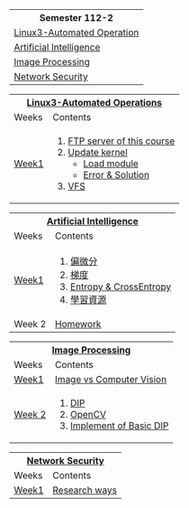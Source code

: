 <table>
  <tr>
    <th>Semester 112-2</th>
  </tr>
  <tr>
    <td><a href="#Linux3">Linux3-Automated Operation</td>
  </tr>
  <tr>
    <td><a href="#AI">Artificial Intelligence</td>
  </tr>
  <tr>
    <td><a href="#IMG">Image Processing</td>
  </tr>
  <tr>
    <td><a href="#NetworkSecurity">Network Security</td>
  </tr>
</table>


<table>
  <tr>
    <th colspan="2"><a href="./Linux3-Automated_Operation/" id="Linux3">Linux3-Automated Operations</th>
  </tr>
  <tr>
    <td>Weeks</td>
    <td>Contents</td>
  </tr>
  <tr>
    <td><a href="./Linux3-Automated_Operation/Week1/"> Week1</td>
    <td>
        <ol>
            <li><a href="./Linux3-Automated_Operation/Week1/README.md#ftp-server-of-this-course">FTP server of this course</li>
            <li><a href="./Linux3-Automated_Operation/Week1/README.md#update-kernel">Update kernel
                <ul>
                    <li>
                        <a href="./Linux3-Automated_Operation/Week1/README.md#remove--load-module">Load module
                    </li>
                    <li>
                        <a href="./Linux3-Automated_Operation/Week1/README.md#errors">Error & Solution
                    </li>
                </ul></li>
            <li><a href="./Linux3-Automated_Operation/Week1/README.md#vfs">VFS</li>
        </ol>
    </td>
  </tr>
</table>

<table>
  <tr>
    <th colspan="2"><a href="./Artificial_Intelligence/" id="AI">Artificial Intelligence</th>
  </tr>
  <tr>
    <td>Weeks</td>
    <td>Contents</td>
  </tr>
  <tr>
    <td><a href="./Artificial_Intelligence/Week1/"> Week1</td>
    <td>
        <ol>
            <li><a href="./Artificial_Intelligence/Week1/README.md#偏微分">偏微分</li>
            <li><a href="./Artificial_Intelligence/Week1/README.md#梯度">梯度</li>
            <li><a href="./Artificial_Intelligence/Week1/README.md#entropy--crossentropy">Entropy & CrossEntropy</li>
            <li><a href="./Artificial_Intelligence/Week1/README.md#學習資源">學習資源</li>
        </ol>
    </td>
  </tr>
  <tr>
    <td>Week 2</td>
    <td><a href="https://github.com/weixiang0470/ai112b/tree/master/Homework/W2">Homework</td>
  </tr>
</table>

<table>
  <tr>
    <th colspan="2"><a href="./Image_Processing/" id="IMG">Image Processing</th>
  </tr>
  <tr>
    <td>Weeks</td>
    <td>Contents</td>
  </tr>
  <tr>
    <td><a href="./Image_Processing/Week1/"> Week1</td>
    <td><a href="./Image_Processing/Week1/README.md#image-vs-computer-vision">Image vs Computer Vision</td>
  </tr>
  <tr>
    <td><a href="./Image_Processing/Week2/">Week 2</td>
    <td>
    <ol>
      <li><a href="./Image_Processing/Week2/README.md#dip">DIP</li>
      <li><a href="./Image_Processing/Week2/README.md#opencv">OpenCV</li>
      <li><a href="./Image_Processing/Implementation.md#basic-dip">Implement of Basic DIP</li>
    </ol>
    </td>
  </tr>
</table>

<table>
  <tr>
    <th colspan="2"><a href="./Network_Security/" id="NetworkSecurity">Network Security</th>
  </tr>
  <tr>
    <td>Weeks</td>
    <td>Contents</td>
  </tr>
  <tr>
    <td><a href="./Network_Security/Week1/"> Week1</td>
    <td><a href="./Network_Security/Week1/README.md#research-ways">Research ways</td>
  </tr>
</table>